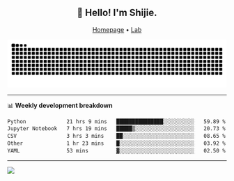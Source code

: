 <h2 align="center">👋 Hello! I'm Shijie.</h2>
<p align="center">
  <a href="https://xu-shi-jie.github.io"> Homepage</a> •
  <a href="https://onoda-lab.jp"> Lab </a>
</p>

![Snake animation](https://github.com/xu-shi-jie/xu-shi-jie/blob/output/github-snake.svg)


-------

📊 **Weekly development breakdown**
<!--START_SECTION:waka-->

```txt
Python             21 hrs 9 mins   ███████████████░░░░░░░░░░   59.89 %
Jupyter Notebook   7 hrs 19 mins   █████▒░░░░░░░░░░░░░░░░░░░   20.73 %
CSV                3 hrs 3 mins    ██░░░░░░░░░░░░░░░░░░░░░░░   08.65 %
Other              1 hr 23 mins    █░░░░░░░░░░░░░░░░░░░░░░░░   03.92 %
YAML               53 mins         ▓░░░░░░░░░░░░░░░░░░░░░░░░   02.50 %
```

<!--END_SECTION:waka-->

-------
![](https://komarev.com/ghpvc/?username=xu-shi-jie&style=flat-square&color=blue) 
